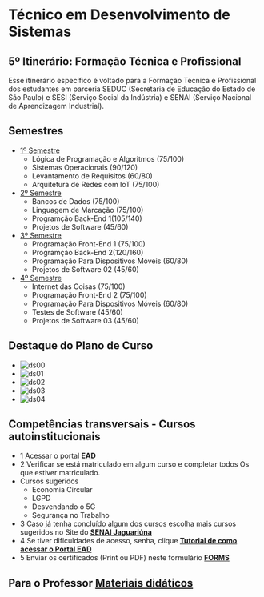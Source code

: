 # Técnico em Desenvolvimento de Sistemas
## 5º Itinerário: Formação Técnica e Profissional
Esse itinerário específico é voltado para a Formação Técnica e Profissional dos estudantes em parceria SEDUC (Secretaria de Educação do Estado de São Paulo) e SESI (Serviço Social da Indústria) e SENAI (Serviço Nacional de Aprendizagem Industrial).
## Semestres
- [1º Semestre](./1des/README.md)
    - Lógica de Programação e Algoritmos (75/100)
    - Sistemas Operacionais (90/120)
    - Levantamento de Requisitos (60/80)
    - Arquitetura de Redes com IoT (75/100)
- [2º Semestre](./2des/README.md)
    - Bancos de Dados (75/100)
    - Linguagem de Marcação (75/100)
    - Programção Back-End 1(105/140)
    - Projetos de Software (45/60)
- [3º Semestre](./3des/README.md)
    - Programação Front-End 1 (75/100)
    - Programção Back-End 2(120/160)
    - Programação Para Dispositivos Móveis (60/80)
    - Projetos de Software 02 (45/60)
- [4º Semestre](./4des/README.md)
    - Internet das Coisas (75/100)
    - Programação Front-End 2 (75/100)
    - Programação Para Dispositivos Móveis (60/80)
    - Testes de Software (45/60)
    - Projetos de Software 03 (45/60)
## Destaque do Plano de Curso
- ![ds00](./assets/ds00.png)
- ![ds01](./assets/ds01.png)
- ![ds02](./assets/ds02.png)
- ![ds03](./assets/ds03.png)
- ![ds04](./assets/ds04.png)
## Competências transversais - Cursos autoinstitucionais
- 1 Acessar o portal **[EAD](https://ead.sp.senai.br)**
- 2 Verificar se está matriculado em algum curso e completar todos Os que estiver matriculado.
- Cursos sugeridos
    - Economia Circular
    - LGPD
    - Desvendando o 5G
    - Segurança no Trabalho
- 3 Caso já tenha concluído algum dos cursos escolha mais cursos sugeridos no Site do **[SENAI Jaguariúna](https://jaguariuna.sp.senai.br/cursos/13/899/formacao-inicial-e-continuada?Parent=898)**
- 4 Se tiver dificuldades de acesso, senha, clique **[Tutorial de como acessar o Portal EAD](https://ead.sp.senai.br/tutorial/comoacessar/)**
- 5 Enviar os certificados (Print ou PDF) neste formulário **[FORMS](https://forms.gle/STMxikkU8qVfLuEb8)**

## Para o Professor [Materiais didáticos](https://sesisenaisp.sharepoint.com/:u:/r/sites/NovaGED/RecursosDidaticos/SitePages/T%C3%A9cnico-em-Desenvolvimento-de-Sistemas.aspx?csf=1&web=1&e=uUzUI8)